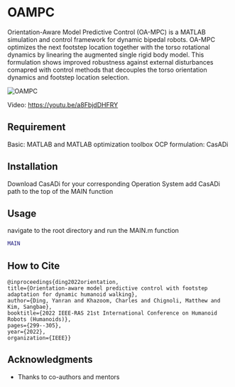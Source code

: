 # OAMPC

Orientation-Aware Model Predictive Control (OA-MPC) is a MATLAB simulation and control framework for dynamic bipedal robots. OA-MPC optimizes the next footstep location together with the torso rotational dynamics by linearing the augmented single rigid body model. This formulation shows improved robustness against external disturbances comapred with control methods that decouples the torso orientation dynamics and footstep location selection.

![OAMPC](https://github.com/user-attachments/assets/d78cce71-9473-4f91-9ca4-3f304da9f2d2)

Video: https://youtu.be/a8FbjdDHFRY

## Requirement
Basic: MATLAB and MATLAB optimization toolbox
OCP formulation: CasADi

## Installation
Download CasADi for your corresponding Operation System
add CasADi path to the top of the MAIN function

## Usage
navigate to the root directory and run the MAIN.m function
```MATLAB
MAIN
```

## How to Cite
    @inproceedings{ding2022orientation,
    title={Orientation-aware model predictive control with footstep adaptation for dynamic humanoid walking},
    author={Ding, Yanran and Khazoom, Charles and Chignoli, Matthew and Kim, Sangbae},
    booktitle={2022 IEEE-RAS 21st International Conference on Humanoid Robots (Humanoids)},
    pages={299--305},
    year={2022},
    organization={IEEE}}

## Acknowledgments
* Thanks to co-authors and mentors
